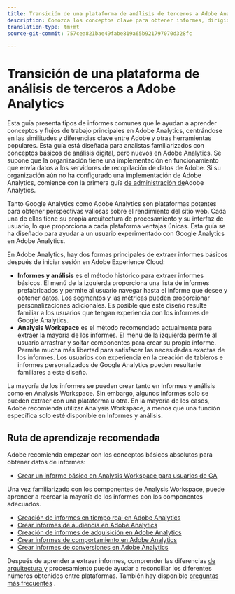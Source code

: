 ```yaml
---
title: Transición de una plataforma de análisis de terceros a Adobe Analytics
description: Conozca los conceptos clave para obtener informes, dirigidos a usuarios familiarizados con otras plataformas, como Google Analytics.
translation-type: tm+mt
source-git-commit: 757cea821bae49fabe819a65b921797070d328fc

---
```



# Transición de una plataforma de análisis de terceros a Adobe Analytics

Esta guía presenta tipos de informes comunes que le ayudan a aprender conceptos y flujos de trabajo principales en Adobe Analytics, centrándose en las similitudes y diferencias clave entre Adobe y otras herramientas populares. Esta guía está diseñada para analistas familiarizados con conceptos básicos de análisis digital, pero nuevos en Adobe Analytics. Se supone que la organización tiene una implementación en funcionamiento que envía datos a los servidores de recopilación de datos de Adobe. Si su organización aún no ha configurado una implementación de Adobe Analytics, comience con la primera guía [de administración de](/help/admin/admin-console/first-admin-guide.md)Adobe Analytics.

Tanto Google Analytics como Adobe Analytics son plataformas potentes para obtener perspectivas valiosas sobre el rendimiento del sitio web. Cada una de ellas tiene su propia arquitectura de procesamiento y su interfaz de usuario, lo que proporciona a cada plataforma ventajas únicas. Esta guía se ha diseñado para ayudar a un usuario experimentado con Google Analytics en Adobe Analytics.

En Adobe Analytics, hay dos formas principales de extraer informes básicos después de iniciar sesión en Adobe Experience Cloud:

* **Informes y análisis** es el método histórico para extraer informes básicos. El menú de la izquierda proporciona una lista de informes prefabricados y permite al usuario navegar hasta el informe que desee y obtener datos. Los segmentos y las métricas pueden proporcionar personalizaciones adicionales. Es posible que este diseño resulte familiar a los usuarios que tengan experiencia con los informes de Google Analytics.
* **Analysis Workspace** es el método recomendado actualmente para extraer la mayoría de los informes. El menú de la izquierda permite al usuario arrastrar y soltar componentes para crear su propio informe. Permite mucha más libertad para satisfacer las necesidades exactas de los informes. Los usuarios con experiencia en la creación de tableros e informes personalizados de Google Analytics pueden resultarle familiares a este diseño.

La mayoría de los informes se pueden crear tanto en Informes y análisis como en Analysis Workspace. Sin embargo, algunos informes solo se pueden extraer con una plataforma u otra. En la mayoría de los casos, Adobe recomienda utilizar Analysis Workspace, a menos que una función específica solo esté disponible en Informes y análisis.

## Ruta de aprendizaje recomendada

Adobe recomienda empezar con los conceptos básicos absolutos para obtener datos de informes:

* [Crear un informe básico en Analysis Workspace para usuarios de GA](reports/create-report.md)

Una vez familiarizado con los componentes de Analysis Workspace, puede aprender a recrear la mayoría de los informes con los componentes adecuados.

* [Creación de informes en tiempo real en Adobe Analytics](reports/realtime-reports.md)
* [Crear informes de audiencia en Adobe Analytics](reports/audience-reports.md)
* [Creación de informes de adquisición en Adobe Analytics](reports/acquisition-reports.md)
* [Crear informes de comportamiento en Adobe Analytics](reports/behavior-reports.md)
* [Crear informes de conversiones en Adobe Analytics](reports/conversions-reports.md)

Después de aprender a extraer informes, comprender las diferencias [de arquitectura y](processing-differences.md) procesamiento puede ayudar a reconciliar los diferentes números obtenidos entre plataformas. También hay disponible [preguntas más frecuentes](faq.md) .
